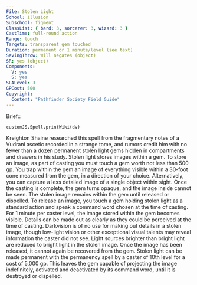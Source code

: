 ```yaml
---
File: Stolen Light
School: illusion
Subschool: figment
ClassList: { bard: 3, sorcerer: 3, wizard: 3 }
CastTime: full-round action
Range: touch
Targets: transparent gem touched
Duration: permanent or 1 minute/level (see text)
SavingThrow: Will negates (object)
SR: yes (object)
Components:
  V: yes
  S: yes
SLALevel: 3
GPCost: 500
Copyright:
  Content: "Pathfinder Society Field Guide"
---
```

Brief:: 

```dataviewjs
customJS.Spell.printWiki(dv)
```

Kreighton Shaine researched this spell from the fragmentary notes of a Vudrani ascetic recorded in a strange tome, and rumors credit him with no fewer than a dozen permanent stolen light gems hidden in compartments and drawers in his study. Stolen light stores images within a gem. To store an image, as part of casting you must touch a gem worth not less than 500 gp. You trap within the gem an image of everything visible within a 30-foot cone measured from the gem, in a direction of your choice. Alternatively, you can capture a less detailed image of a single object within sight.  Once the casting is complete, the gem turns opaque, and the image inside cannot be seen. The stolen image remains within the gem until released or dispelled.  To release an image, you touch a gem holding stolen light as a standard action and speak a command word chosen at the time of casting. For 1 minute per caster level, the image stored within the gem becomes visible. Details can be made out as clearly as they could be perceived at the time of casting. Darkvision is of no use for making out details in a stolen image, though low-light vision or other exceptional visual talents may reveal information the caster did not see.  Light sources brighter than bright light are reduced to bright light in the stolen image. Once the image has been released, it cannot again be recovered from the gem.  Stolen light can be made permanent with the permanency spell by a caster of 10th level for a cost of 5,000 gp. This leaves the gem capable of projecting the image indefinitely, activated and deactivated by its command word, until it is destroyed or dispelled.
